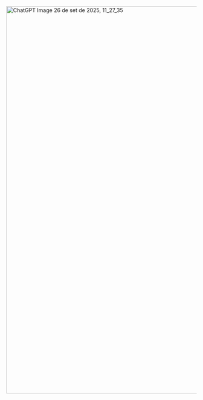 <img width="1536" height="1024" alt="ChatGPT Image 26 de set  de 2025, 11_27_35" src="https://github.com/user-attachments/assets/f1bf7977-c7ab-4ce7-aed4-ab3082431e66" />
